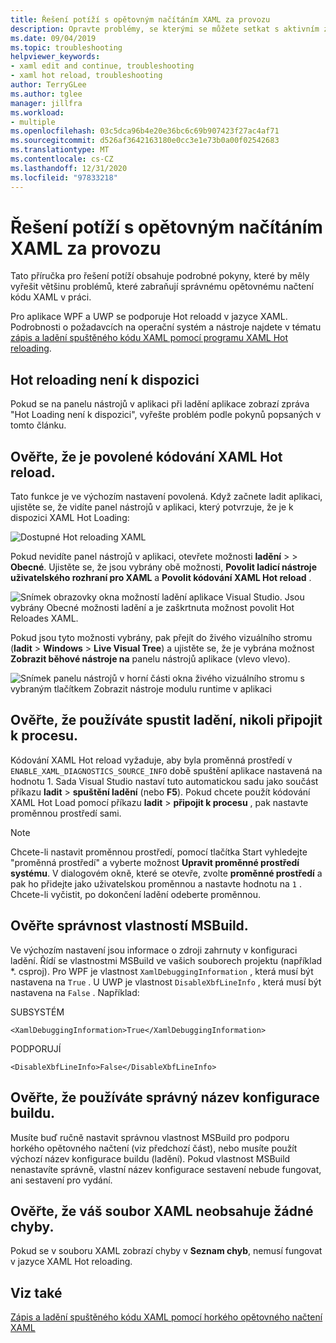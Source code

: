```yaml
---
title: Řešení potíží s opětovným načítáním XAML za provozu
description: Opravte problémy, se kterými se můžete setkat s aktivním znovu načtením kódu XAML.
ms.date: 09/04/2019
ms.topic: troubleshooting
helpviewer_keywords:
- xaml edit and continue, troubleshooting
- xaml hot reload, troubleshooting
author: TerryGLee
ms.author: tglee
manager: jillfra
ms.workload:
- multiple
ms.openlocfilehash: 03c5dca96b4e20e36bc6c69b907423f27ac4af71
ms.sourcegitcommit: d526af3642163180e0cc3e1e73b0a00f02542683
ms.translationtype: MT
ms.contentlocale: cs-CZ
ms.lasthandoff: 12/31/2020
ms.locfileid: "97833218"
---
```

# <a name="troubleshooting-xaml-hot-reload"></a>Řešení potíží s opětovným načítáním XAML za provozu

Tato příručka pro řešení potíží obsahuje podrobné pokyny, které by měly vyřešit většinu problémů, které zabraňují správnému opětovnému načtení kódu XAML v práci.

Pro aplikace WPF a UWP se podporuje Hot reloadd v jazyce XAML. Podrobnosti o požadavcích na operační systém a nástroje najdete v tématu [zápis a ladění spuštěného kódu XAML pomocí programu XAML Hot reloading](xaml-hot-reload.md).

## <a name="hot-reload-is-not-available"></a>Hot reloading není k dispozici

Pokud se na panelu nástrojů v aplikaci při ladění aplikace zobrazí zpráva "Hot Loading není k dispozici", vyřešte problém podle pokynů popsaných v tomto článku.

## <a name="verify-that-xaml-hot-reload-is-enabled"></a>Ověřte, že je povolené kódování XAML Hot reload.

Tato funkce je ve výchozím nastavení povolená. Když začnete ladit aplikaci, ujistěte se, že vidíte panel nástrojů v aplikaci, který potvrzuje, že je k dispozici XAML Hot Loading:

![Dostupné Hot reloading XAML](../debugger/media/xaml-hot-reload-available.png)

Pokud nevidíte panel nástrojů v aplikaci, otevřete možnosti **ladění**  >    >  **Obecné**. Ujistěte se, že jsou vybrány obě možnosti, **Povolit ladicí nástroje uživatelského rozhraní pro XAML** a **Povolit kódování XAML Hot reload** .

![Snímek obrazovky okna možností ladění aplikace Visual Studio. Jsou vybrány Obecné možnosti ladění a je zaškrtnuta možnost povolit Hot Reloades XAML.](../debugger/media/xaml-hot-reload-enable.png)

Pokud jsou tyto možnosti vybrány, pak přejít do živého vizuálního stromu (**ladit**  >  **Windows**  >  **Live Visual Tree**) a ujistěte se, že je vybrána možnost **Zobrazit běhové nástroje na** panelu nástrojů aplikace (vlevo vlevo).

![Snímek panelu nástrojů v horní části okna živého vizuálního stromu s vybraným tlačítkem Zobrazit nástroje modulu runtime v aplikaci](../debugger/media/xaml-hot-reload-show-runtime-tools.png)

## <a name="verify-that-you-use-start-debugging-rather-than-attach-to-process"></a>Ověřte, že používáte spustit ladění, nikoli připojit k procesu.

Kódování XAML Hot reload vyžaduje, aby byla proměnná prostředí v `ENABLE_XAML_DIAGNOSTICS_SOURCE_INFO` době spuštění aplikace nastavená na hodnotu 1. Sada Visual Studio nastaví tuto automatickou sadu jako součást příkazu **ladit**  >  **spuštění ladění** (nebo **F5**). Pokud chcete použít kódování XAML Hot Load pomocí příkazu **ladit**  >  **připojit k procesu** , pak nastavte proměnnou prostředí sami.

> [!NOTE]
> Chcete-li nastavit proměnnou prostředí, pomocí tlačítka Start vyhledejte "proměnná prostředí" a vyberte možnost **Upravit proměnné prostředí systému**. V dialogovém okně, které se otevře, zvolte **proměnné prostředí** a pak ho přidejte jako uživatelskou proměnnou a nastavte hodnotu na `1` . Chcete-li vyčistit, po dokončení ladění odeberte proměnnou.

## <a name="verify-that-your-msbuild-properties-are-correct"></a>Ověřte správnost vlastností MSBuild.

Ve výchozím nastavení jsou informace o zdroji zahrnuty v konfiguraci ladění. Řídí se vlastnostmi MSBuild ve vašich souborech projektu (například *. csproj). Pro WPF je vlastnost `XamlDebuggingInformation` , která musí být nastavena na `True` . U UWP je vlastnost `DisableXbfLineInfo` , která musí být nastavena na `False` . Například:

SUBSYSTÉM

`<XamlDebuggingInformation>True</XamlDebuggingInformation>`

PODPORUJÍ

`<DisableXbfLineInfo>False</DisableXbfLineInfo>`

## <a name="verify-that-you-are-using-the-correct-build-configuration-name"></a>Ověřte, že používáte správný název konfigurace buildu.

Musíte buď ručně nastavit správnou vlastnost MSBuild pro podporu horkého opětovného načtení (viz předchozí část), nebo musíte použít výchozí název konfigurace buildu (ladění). Pokud vlastnost MSBuild nenastavíte správně, vlastní název konfigurace sestavení nebude fungovat, ani sestavení pro vydání.

## <a name="verify-that-your-xaml-file-has-no-errors"></a>Ověřte, že váš soubor XAML neobsahuje žádné chyby.

Pokud se v souboru XAML zobrazí chyby v **Seznam chyb**, nemusí fungovat v jazyce XAML Hot reloading.

## <a name="see-also"></a>Viz také

[Zápis a ladění spuštěného kódu XAML pomocí horkého opětovného načtení XAML](xaml-hot-reload.md)
